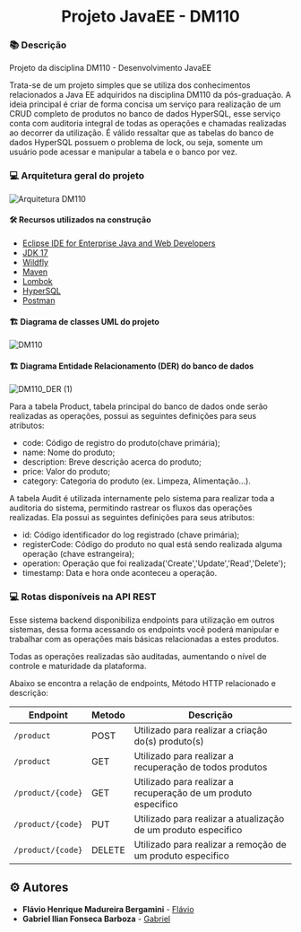<h1 align="center">Projeto JavaEE - DM110</h1>

### :books: Descrição

<p>Projeto da disciplina DM110 - Desenvolvimento JavaEE </p>
<p>Trata-se de um projeto simples que se utiliza dos conhecimentos relacionados a Java EE adquiridos na disciplina DM110 da pós-graduação. A ideia principal é criar de forma concisa um serviço para realização de um CRUD completo de produtos no banco de dados HyperSQL, esse serviço conta com auditoria integral de todas as operações e chamadas realizadas ao decorrer da utilização. É válido ressaltar que as tabelas do banco de dados HyperSQL possuem o problema de lock, ou seja, somente um usuário pode acessar e manipular a tabela e o banco por vez.</p>

### :computer: Arquitetura geral do projeto

![Arquitetura DM110](https://github.com/user-attachments/assets/33896243-9372-4d2b-9fb5-ac06a23cc43b)

#### :hammer_and_wrench: Recursos utilizados na construção
- [Eclipse IDE for Enterprise Java and Web Developers](https://www.eclipse.org/downloads/packages/)
- [JDK 17](https://www.oracle.com/java/technologies/downloads/#java17)
- [Wildfly](https://www.wildfly.org/)
- [Maven](https://maven.apache.org/index.html)
- [Lombok](https://projectlombok.org)
- [HyperSQL](http://hsqldb.org)
- [Postman](https://www.postman.com/)

#### :building_construction: Diagrama de classes UML do projeto

![DM110](https://github.com/user-attachments/assets/b35d1547-af9e-41d2-aa2d-1ffd036a8def)

#### :building_construction: Diagrama Entidade Relacionamento (DER) do banco de dados

![DM110_DER (1)](https://github.com/user-attachments/assets/b63636a1-bd3f-4a1a-ad12-4e3f1a947b88)

<p>Para a tabela Product, tabela principal do banco de dados onde serão realizadas as operações, possui as seguintes definições para seus atributos:</p>

- code: Código de registro do produto(chave primária);
- name: Nome do produto;
- description: Breve descrição acerca do produto;
- price: Valor do produto;
- category: Categoria do produto (ex. Limpeza, Alimentação…).

<p>A tabela Audit é utilizada internamente pelo sistema para realizar toda a auditoria do sistema, permitindo rastrear os fluxos das operações realizadas. Ela possui as seguintes definições para seus atributos:</p>

- id: Código identificador do log registrado (chave primária);
- registerCode: Código do produto no qual está sendo realizada alguma operação (chave estrangeira);
- operation: Operação que foi realizada('Create','Update','Read','Delete');
- timestamp: Data e hora onde aconteceu a operação.
    
### :computer: Rotas disponíveis na API REST
<p>Esse sistema backend disponibiliza endpoints para utilização em outros sistemas, dessa forma acessando os endpoints você poderá manipular e trabalhar com as operações mais básicas relacionadas a estes produtos.</p>

<p>Todas as operações realizadas são auditadas, aumentando o nível de controle e maturidade da plataforma.</p>

<p>Abaixo se encontra a relação de endpoints, Método HTTP relacionado e descrição: </p>

| Endpoint |Metodo| Descrição |
|---|---|---|
| `/product` | POST |Utilizado para realizar a criação do(s) produto(s)|
| `/product` | GET |Utilizado para realizar a recuperação de todos produtos|
| `/product/{code}` | GET|Utilizado para realizar a recuperação de um produto especifico|
| `/product/{code}`|PUT |Utilizado para realizar a atualização de um produto especifico|
| `/product/{code}`| DELETE |Utilizado para realizar a remoção de um produto especifico|

## :gear: Autores

* **Flávio Henrique Madureira Bergamini** - [Flávio](https://github.com/flaviobergamini)
* **Gabriel Ilian Fonseca Barboza** - [Gabriel](https://github.com/G-ilian) 
